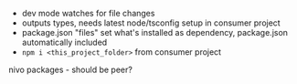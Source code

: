 - dev mode watches for file changes
- outputs types, needs latest node/tsconfig setup in consumer project
- package.json "files" set what's installed as dependency, package.json automatically included
- `npm i <this_project_folder>` from consumer project

nivo packages - should be peer?
